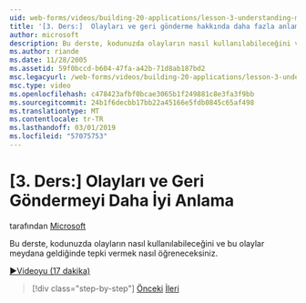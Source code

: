 ```yaml
---
uid: web-forms/videos/building-20-applications/lesson-3-understanding-more-about-events-and-postback
title: '[3. Ders:]  Olayları ve geri gönderme hakkında daha fazla anlama | Microsoft Docs'
author: microsoft
description: Bu derste, kodunuzda olayların nasıl kullanılabileceğini ve bu olaylar meydana geldiğinde tepki vermek nasıl öğreneceksiniz.
ms.author: riande
ms.date: 11/28/2005
ms.assetid: 59f0bccd-b604-47fa-a42b-71d8ab187bd2
msc.legacyurl: /web-forms/videos/building-20-applications/lesson-3-understanding-more-about-events-and-postback
msc.type: video
ms.openlocfilehash: c478423afbf0bcae3065b1f249881c8e3fa3f9bb
ms.sourcegitcommit: 24b1f6decbb17bb22a45166e5fdb0845c65af498
ms.translationtype: MT
ms.contentlocale: tr-TR
ms.lasthandoff: 03/01/2019
ms.locfileid: "57075753"
---
```

<a name="lesson-3--understanding-more-about-events-and-postback"></a>[3. Ders:]  Olayları ve Geri Göndermeyi Daha İyi Anlama
====================
tarafından [Microsoft](https://github.com/microsoft)

Bu derste, kodunuzda olayların nasıl kullanılabileceğini ve bu olaylar meydana geldiğinde tepki vermek nasıl öğreneceksiniz.

[&#9654;Videoyu (17 dakika)](https://channel9.msdn.com/Blogs/ASP-NET-Site-Videos/lesson-3-understanding-more-about-events-and-postback)

> [!div class="step-by-step"]
> [Önceki](lesson-2-creating-a-web-forms-user-interface.md)
> [İleri](lesson-4-understanding-web-application-state.md)
